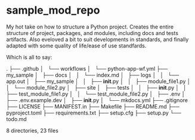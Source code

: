 # sample_mod_repo
My hot take on how to structure a Python project.  Creates the entire structure of project, packages, and modules, including docs and tests artifacts.  Also eveloved a bit to suit developments in standards, and finally adapted with some quality of life/ease of use standfards.  

Which is all to say:


.
├── .github
│   └── workflows
│       └── python-app-wf.yml
├── my_sample
│   ├── docs
│   │   └── index.md
│   ├── logs
│   │   └── app.out
│   ├── my_sample
│   │   ├── __init__.py
│   │   ├── module_file1.py
│   │   └── module_file2.py
│   ├── site
│   ├── tests
│   │   ├── __init__.py
│   │   ├── test_module_file1.py
│   │   └── test_module_file2.py
│   ├── .env
│   ├── .env.example.dev
│   ├── __init__.py
│   └── mkdocs.yml
├── .gitignore
├── LICENSE
├── MANIFEST.in
├── Makefile
├── README.md
├── pyproject.toml
├── requirements.txt
├── setup.cfg
├── setup.py
└── todo.md

8 directories, 23 files
